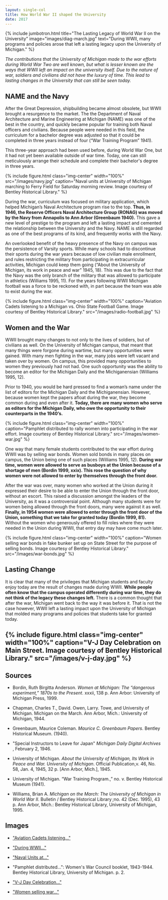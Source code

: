 ```yaml
---
layout: single-col
title: How World War II shaped the University
date: 2017
---
```

{% include jumbotron.html
title="The Lasting Legacy of World War II on the University"
image="images/diag-march.jpg"
text="During WWII, many programs and policies arose that left a lasting legacy upon the University of Michigan." %}

_The contributions that the University of Michigan made to the war efforts during World War Two are well known, but what is lesser known are the ways that WWII left an impact on the university itself. Due to the nature of war, soldiers and civilians did not have the luxury of time. This lead to lasting changes in the University that can still be seen today._

## NAME and the Navy

After the Great Depression, shipbuilding became almost obsolete, but WWII brought a resurgence to the market. The the Department of Naval Architecture and Marine Engineering at Michigan (NAME) was one of the best in the country, and quickly became popular for training both Naval officers and civilians. Because people were needed in this field, the curriculum for a bachelor degree was adjusted so that it could be completed in three years instead of four (“War Training Program” 1941).

This three-year approach had been used before, during World War One, but it had not yet been available outside of war time. Today, one can still meticulously arrange their schedule and complete their bachelor's degree in three years.

{% include figure.html class="img-center" width="100%" src="/images/navy.jpg" caption="Naval units at University of Michigan marching to Ferry Field for Saturday morning review. Image courtesy of Bentley Historical Library." %}

During the war, curriculum was focused on military application, which helped Michigan’s Naval Architecture program rise to the top. **Thus, in 1946, the Reserve Officers Naval Architecture Group (RONAG) was moved by the Navy from Annapolis to Ann Arbor (Greenbaum 1940).** This gave a new level of prestige to the program and left a lasting impact and cemented the relationship between the University and the Navy. NAME is still regarded as one of the best programs of its kind, and frequently works with the Navy.

An overlooked benefit of the heavy presence of the Navy on campus was the persistence of Varsity sports. While many schools had to discontinue their sports during the war years because of low civilian male enrollment, and rules restricting the military from participating in extracurricular activities, Michigan could keep them going (“About the University of Michigan, its work in peace and war” 1945, 18). This was due to the fact that the Navy was the only branch of the military that was allowed to participate in athletics (Williams 1995, 11). For the years following WWII Michigan football was a force to be reckoned with, in part because the team was able to exist during the war.

{% include figure.html class="img-center" width="100%" caption="Aviation Cadets listening to a Michigan vs. Ohio State Football Game. Image courtesy of Bentley Historical Library."
src="/images/radio-football.jpg" %}

## Women and the War

WWII brought many changes to not only to the lives of soldiers, but of civilians as well. On the University of Michigan campus, that meant that many things were forgone during wartime, but many opportunities were gained. With many men fighting in the war, many jobs were left vacant and taken over by women. On campus, this provided many opportunities to women they previously had not had. One such opportunity was the ability to become an editor for the Michigan Daily and the Michiganensian (Williams 1995, 12).

Prior to 1940, you would be hard pressed to find a woman’s name under the list of editors for the Michigan Daily and the Michiganensian. However, because women kept the papers afloat during the war, they become common during and even after it. **Today, there are many women who serve as editors for the Michigan Daily, who owe the opportunity to their counterparts in the 1940’s.**

{% include figure.html class="img-center" width="100%" caption="Pamphlet distributed to rally women into participating in the war effort. Image courtesy of Bentley Historical Library." src="/images/women-war.jpg" %}

One way that many female students contributed to the war effort during WWII was by selling war bonds. Women sold bonds in many places on campus, the Union being one of such places (Williams 1995, 12). **During war time, women were allowed to serve as busboys at the Union because of a shortage of men (Bordin 1999, xxix). This rose the question of why women were not allowed to enter by themselves through the front door.**

After the war was over, many women who worked at the Union during it expressed their desire to be able to enter the Union through the front door, without an escort. This raised a discussion amongst the leaders of the University, as it was a controversial point. Although many students were for women being allowed through the front doors, many were against it as well. **Finally, in 1954 women were allowed to enter through the front door of the Union, something that we take for granted today (Bordin 1999, 81).** Without the women who generously offered to fill roles where they were needed in the Union during WWII, that entry day may have come much later.

{% include figure.html class="img-center" width="100%" caption="Women selling war bonds in fake bunker set up on State Street for the purpose of selling bonds. Image courtesy of Bentley Historical Library." src="/images/war-bonds.jpg" %}

## Lasting Change

It is clear that many of the privileges that Michigan students and faculty enjoy today are the result of changes made during WWII. **While people often know that the campus operated differently during war time, they do not think of the legacy these changes left.** There is a common thought that after the war, Michigan went back to the way it was before it. That is not the case however, WWII left a lasting impact upon the University of Michigan that molded many programs and policies that students take for granted today.

{% include figure.html class="img-center" width="100%" caption="V-J Day Celebration on Main Street. Image courtesy of Bentley Historical Library." src="/images/v-j-day.jpg" %}
-----
## Sources

- Bordin, Ruth Birgitta Anderson. _Women at Michigan: The “dangerous experiment,” 1870s to the Present_. xxxii, 138 p. Ann Arbor: University	of Michigan Press, 1999.

- Chapman, Charles T., David. Owen, Larry. Towe, and University of	Michigan. Michigan on the March. Ann Arbor, Mich.: University of	Michigan, 1944.

- Greenbaum, Maurice Coleman. _Maurice C. Greenbaum Papers_. Bentley Historical Museum. (1940).

- "Special Instructors to Leave for Japan" _Michigan Daily Digital Archives_ , February 2, 1946.

- University of Michigan. _About the University of Michigan, Its Work in Peace	and War. University of Michigan_. Official Publication,v. 46, No. 58,	Jan. 4, 1945, 32 p. [Ann Arbor, Mich.], 1945.

- University of Michigan. “War Training Program.,” no. v. Bentley Historical Museum (1941).

- Williams, Brian A. _Michigan on the March: The University of Michigan in	World War II_. Bulletin / Bentley Historical Library ;no. 42 (Dec. 1995),	43 p. Ann Arbor, Mich.: Bentley Historical Library, University of	Michigan, 1995.

## Images

- ["Aviation Cadets listening..."](http://quod.lib.umich.edu/b/bhl/x-bl003720/bl003720)

- ["During WWII..."](http://quod.lib.umich.edu/b/bhl/x-hs5013/hs5013)

- ["Naval Units at..."](http://quod.lib.umich.edu/b/bhl/x-hs13486/hs13486)

- "Pamphlet distributed...": Women's War Council booklet, 1943-1944. Bentley Historical Library, University of Michigan. p. 2.

- ["V-J Day Celebration..."](https://quod.lib.umich.edu/b/bhl/x-hs5238/HS5238?from=index;lasttype=boolean;lastview=thumbnail;med=1;resnum=1;size=20;sort=relevance;start=1;subview=detail;view=entry;rgn1=ic_all;q1=day+celebration)

- ["Women selling war..."](http://quod.lib.umich.edu/b/bhl/x-bl005309/bl005309)
